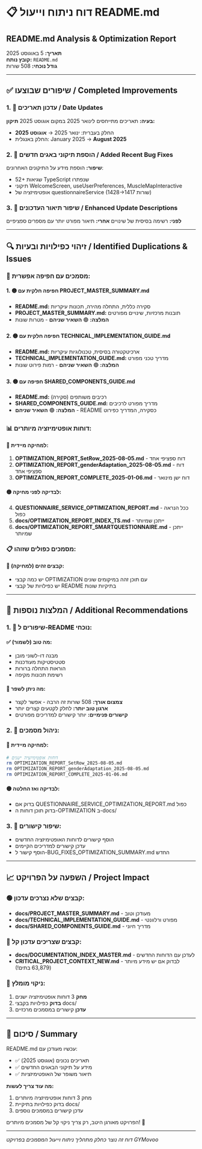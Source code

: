 # 📋 דוח ניתוח וייעול README.md

## README.md Analysis & Optimization Report

**תאריך:** 5 באוגוסט 2025  
**קובץ נותח:** `README.md`  
**גודל נוכחי:** 508 שורות

---

## ✅ שיפורים שבוצעו / Completed Improvements

### 1. 📅 עדכון תאריכים / Date Updates

**בעיה:** תאריכים מתייחסים לינואר 2025 במקום אוגוסט 2025
**תיקון:**

- החלק בעברית: ינואר 2025 → **אוגוסט 2025**
- החלק באנגלית: January 2025 → **August 2025**

### 2. 🐛 הוספת תיקוני באגים חדשים / Added Recent Bug Fixes

**שיפור:** הוספת מידע על התיקונים האחרונים:

- 52+ שגיאות TypeScript שנפתרו
- תיקוני WelcomeScreen, useUserPreferences, MuscleMapInteractive
- אופטימיזציה של questionnaireService (1428→1417 שורות)

### 3. 📝 שיפור תיאור העדכונים / Enhanced Update Descriptions

**לפני:** רשימה בסיסית של שינויים
**אחרי:** תיאור מפורט יותר עם מספרים ספציפיים

---

## 🔍 זיהוי כפילויות ובעיות / Identified Duplications & Issues

### 📂 מסמכים עם חפיפה אפשרית:

#### 1. 🟡 חפיפה חלקית עם PROJECT_MASTER_SUMMARY.md

- **README.md:** סקירה כללית, התחלה מהירה, תכונות עיקריות
- **PROJECT_MASTER_SUMMARY.md:** תובנות מרכזיות, שינויים מפורטים
- **המלצה:** 🟢 **השאיר שניהם** - מטרות שונות

#### 2. 🟡 חפיפה חלקית עם TECHNICAL_IMPLEMENTATION_GUIDE.md

- **README.md:** ארכיטקטורה בסיסית, טכנולוגיות עיקריות
- **TECHNICAL_IMPLEMENTATION_GUIDE.md:** מדריך טכני מפורט
- **המלצה:** 🟢 **השאיר שניהם** - רמות פירוט שונות

#### 3. 🟡 חפיפה עם SHARED_COMPONENTS_GUIDE.md

- **README.md:** רכיבים משותפים (סקירה)
- **SHARED_COMPONENTS_GUIDE.md:** מדריך מפורט לרכיבים
- **המלצה:** 🟢 **השאיר שניהם** - README כסקירה, המדריך כפירוט

### 📊 דוחות אופטימיזציה מיותרים:

#### 🔴 למחיקה מיידית:

1. **OPTIMIZATION_REPORT_SetRow_2025-08-05.md** - דוח ספציפי אחד
2. **OPTIMIZATION_REPORT_genderAdaptation_2025-08-05.md** - דוח ספציפי אחד
3. **OPTIMIZATION_REPORT_COMPLETE_2025-01-06.md** - דוח ישן מינואר

#### 🟡 לבדיקה לפני מחיקה:

4. **QUESTIONNAIRE_SERVICE_OPTIMIZATION_REPORT.md** - ככל הנראה כפול
5. **docs/OPTIMIZATION_REPORT_INDEX_TS.md** - ייתכן שמיותר
6. **docs/OPTIMIZATION_REPORT_SMARTQUESTIONNAIRE.md** - ייתכן שמיותר

### 📋 מסמכים כפולים שזוהו:

#### 🔴 קבצים זהים (למחיקה):

- יש כמה קבצי OPTIMIZATION עם תוכן זהה במיקומים שונים
- יש כפילויות של קבצי README בתיקיות שונות

---

## 🎯 המלצות נוספות / Additional Recommendations

### 1. 📝 שיפורים ל-README נוכחי:

#### ✅ מה טוב (לשמור):

- מבנה דו-לשוני מובן
- סטטיסטיקות מעודכנות
- הוראות התחלה ברורות
- רשימת תכונות מקיפה

#### 🔄 מה ניתן לשפר:

- **צמצום אורך:** 508 שורות זה הרבה - אפשר לקצר
- **ארגון טוב יותר:** לחלק לקטעים קצרים יותר
- **קישורים פנימיים:** יותר קישורים למדריכים מפורטים

### 2. 📂 ניהול מסמכים:

#### 🔴 למחיקה מיידית:

```bash
# דוחות אופטימיזציה ישנים
rm OPTIMIZATION_REPORT_SetRow_2025-08-05.md
rm OPTIMIZATION_REPORT_genderAdaptation_2025-08-05.md
rm OPTIMIZATION_REPORT_COMPLETE_2025-01-06.md
```

#### 🟡 לבדיקה ואז החלטה:

- בדוק אם QUESTIONNAIRE_SERVICE_OPTIMIZATION_REPORT.md כפול
- בדוק תוכן דוחות ה-OPTIMIZATION ב-docs/

### 3. 🔗 שיפור קישורים:

- הוסף קישורים לדוחות האופטימיזציה החדשים
- עדכן קישורים למדריכים הקיימים
- הוסף קישור ל-BUG_FIXES_OPTIMIZATION_SUMMARY.md החדש

---

## 📈 השפעה על הפרויקט / Project Impact

### 🟢 קבצים שלא נצרכים עדכון:

- **docs/PROJECT_MASTER_SUMMARY.md** - מעודכן וטוב
- **docs/TECHNICAL_IMPLEMENTATION_GUIDE.md** - מפורט ורלוונטי
- **docs/SHARED_COMPONENTS_GUIDE.md** - מדריך חיוני

### 🔄 קבצים שצריכים עדכון קל:

- **docs/DOCUMENTATION_INDEX_MASTER.md** - לעדכן עם הדוחות החדשים
- **CRITICAL_PROJECT_CONTEXT_NEW.md** - לבדוק אם יש מידע מיותר (63,879 בתים!)

### 🧹 ניקוי מומלץ:

1. **מחק** 3 דוחות אופטימיזציה ישנים
2. **בדוק** כפילויות בקבצי docs/
3. **עדכן** קישורים במסמכים מרכזיים

---

## 🏁 סיכום / Summary

README.md עכשיו מעודכן עם:

- ✅ תאריכים נכונים (אוגוסט 2025)
- ✅ מידע על תיקוני הבאגים החדשים
- ✅ תיאור משופר של האופטימיזציות

**מה עוד צריך לעשות:**

1. מחק 3 דוחות אופטימיזציה מיותרים
2. בדוק כפילויות בתיקיית docs/
3. עדכן קישורים במסמכים נוספים

הפרויקט מאורגן היטב, רק צריך ניקוי קל של מסמכים מיותרים! 🎯

---

_דוח זה נוצר כחלק מתהליך ניתוח וייעול המסמכים בפרויקט GYMovoo_
